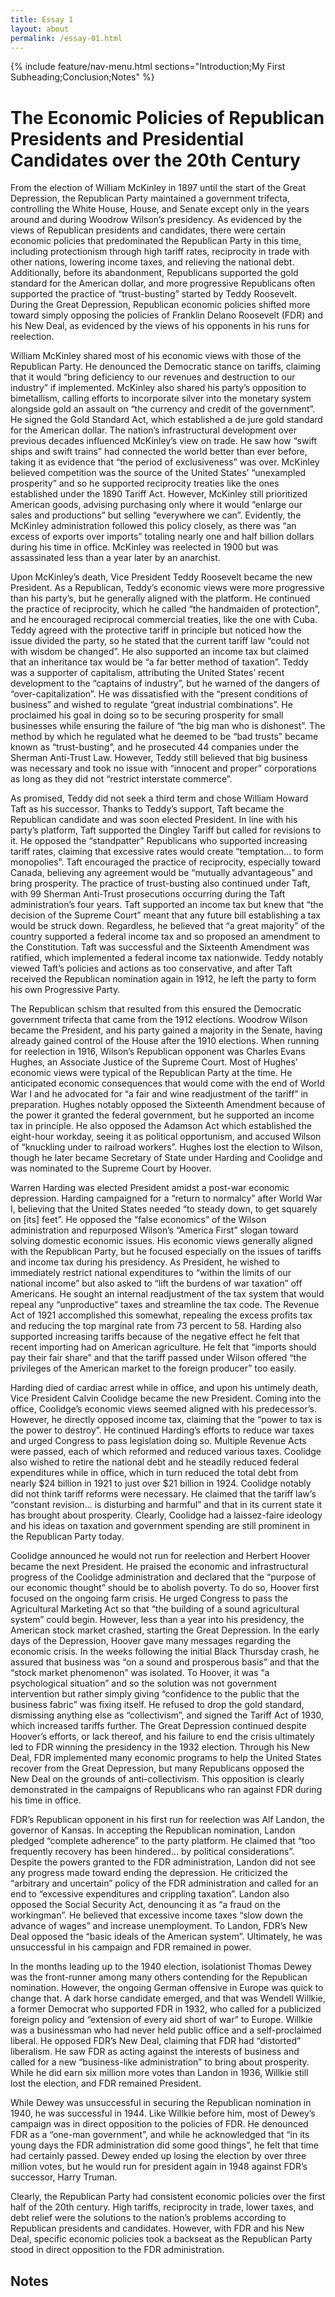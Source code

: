 ```yaml
---
title: Essay 1
layout: about
permalink: /essay-01.html
---
```


{% include feature/nav-menu.html sections="Introduction;My First Subheading;Conclusion;Notes" %}

# The Economic Policies of Republican Presidents and Presidential Candidates over the 20th Century

From the election of William McKinley in 1897 until the start of the Great Depression, the Republican Party maintained a government trifecta, controlling the White House, House, and Senate except only in the years around and during Woodrow Wilson’s presidency. As evidenced by the views of Republican presidents and candidates, there were certain economic policies that predominated the Republican Party in this time, including protectionism through high tariff rates, reciprocity in trade with other nations, lowering income taxes, and relieving the national debt. Additionally, before its abandonment, Republicans supported the gold standard for the American dollar, and more progressive Republicans often supported the practice of “trust-busting” started by Teddy Roosevelt. During the Great Depression, Republican economic policies shifted more toward simply opposing the policies of Franklin Delano Roosevelt (FDR) and his New Deal, as evidenced by the views of his opponents in his runs for reelection.

William McKinley shared most of his economic views with those of the Republican Party. He denounced the Democratic stance on tariffs, claiming that it would “bring deficiency to our revenues and destruction to our industry” if implemented. McKinley also shared his party’s opposition to bimetallism, calling efforts to incorporate silver into the monetary system alongside gold an assault on “the currency and credit of the government”. He signed the Gold Standard Act, which established a de jure gold standard for the American dollar. The nation’s infrastructural development over previous decades influenced McKinley’s view on trade. He saw how “swift ships and swift trains” had connected the world better than ever before, taking it as evidence that “the period of exclusiveness” was over. McKinley believed competition was the source of the United States’ “unexampled prosperity” and so he supported reciprocity treaties like the ones established under the 1890 Tariff Act. However, McKinley still prioritized American goods, advising purchasing only where it would “enlarge our sales and productions” but selling “everywhere we can”. Evidently, the McKinley administration followed this policy closely, as there was “an excess of exports over imports” totaling nearly one and half billion dollars during his time in office. McKinley was reelected in 1900 but was assassinated less than a year later by an anarchist.

Upon McKinley’s death, Vice President Teddy Roosevelt became the new President. As a Republican, Teddy’s economic views were more progressive than his party’s, but he generally aligned with the platform. He continued the practice of reciprocity, which he called “the handmaiden of protection”, and he encouraged reciprocal commercial treaties, like the one with Cuba. Teddy agreed with the protective tariff in principle but noticed how the issue divided the party, so he stated that the current tariff law “could not with wisdom be changed”. He also supported an income tax but claimed that an inheritance tax would be “a far better method of taxation”. Teddy was a supporter of capitalism, attributing the United States’ recent development to the “captains of industry”, but he warned of the dangers of “over-capitalization”. He was dissatisfied with the “present conditions of business” and wished to regulate “great industrial combinations”. He proclaimed his goal in doing so to be securing prosperity for small businesses while ensuring the failure of “the big man who is dishonest”. The method by which he regulated what he deemed to be “bad trusts” became known as “trust-busting”, and he prosecuted 44 companies under the Sherman Anti-Trust Law. However, Teddy still believed that big business was necessary and took no issue with “innocent and proper” corporations as long as they did not “restrict interstate commerce”.

As promised, Teddy did not seek a third term and chose William Howard Taft as his successor. Thanks to Teddy’s support, Taft became the Republican candidate and was soon elected President. In line with his party’s platform, Taft supported the Dingley Tariff but called for revisions to it. He opposed the “standpatter” Republicans who supported increasing tariff rates, claiming that excessive rates would create “temptation… to form monopolies”. Taft encouraged the practice of reciprocity, especially toward Canada, believing any agreement would be “mutually advantageous” and bring prosperity. The practice of trust-busting also continued under Taft, with 99 Sherman Anti-Trust prosecutions occurring during the Taft administration’s four years. Taft supported an income tax but knew that “the decision of the Supreme Court” meant that any future bill establishing a tax would be struck down. Regardless, he believed that “a great majority” of the country supported a federal income tax and so proposed an amendment to the Constitution. Taft was successful and the Sixteenth Amendment was ratified, which implemented a federal income tax nationwide. Teddy notably viewed Taft’s policies and actions as too conservative, and after Taft received the Republican nomination again in 1912, he left the party to form his own Progressive Party.

The Republican schism that resulted from this ensured the Democratic government trifecta that came from the 1912 elections. Woodrow Wilson became the President, and his party gained a majority in the Senate, having already gained control of the House after the 1910 elections. When running for reelection in 1916, Wilson’s Republican opponent was Charles Evans Hughes, an Associate Justice of the Supreme Court. Most of Hughes’ economic views were typical of the Republican Party at the time. He anticipated economic consequences that would come with the end of World War I and he advocated for “a fair and wine readjustment of the tariff” in preparation. Hughes notably opposed the Sixteenth Amendment because of the power it granted the federal government, but he supported an income tax in principle. He also opposed the Adamson Act which established the eight-hour workday, seeing it as political opportunism, and accused Wilson of “knuckling under to railroad workers”. Hughes lost the election to Wilson, though he later became Secretary of State under Harding and Coolidge and was nominated to the Supreme Court by Hoover.

Warren Harding was elected President amidst a post-war economic depression. Harding campaigned for a “return to normalcy” after World War I, believing that the United States needed “to steady down, to get squarely on [its] feet”. He opposed the “false economics” of the Wilson administration and repurposed Wilson’s “America First” slogan toward solving domestic economic issues. His economic views generally aligned with the Republican Party, but he focused especially on the issues of tariffs and income tax during his presidency. As President, he wished to immediately restrict national expenditures to “within the limits of our national income” but also asked to “lift the burdens of war taxation” off Americans. He sought an internal readjustment of the tax system that would repeal any “unproductive” taxes and streamline the tax code. The Revenue Act of 1921 accomplished this somewhat, repealing the excess profits tax and reducing the top marginal rate from 73 percent to 58. Harding also supported increasing tariffs because of the negative effect he felt that recent importing had on American agriculture. He felt that “imports should pay their fair share” and that the tariff passed under Wilson offered “the privileges of the American market to the foreign producer” too easily.

Harding died of cardiac arrest while in office, and upon his untimely death, Vice President Calvin Coolidge became the new President. Coming into the office, Coolidge’s economic views seemed aligned with his predecessor’s. However, he directly opposed income tax, claiming that the “power to tax is the power to destroy”. He continued Harding’s efforts to reduce war taxes and urged Congress to pass legislation doing so. Multiple Revenue Acts were passed, each of which reformed and reduced various taxes. Coolidge also wished to retire the national debt and he steadily reduced federal expenditures while in office, which in turn reduced the total debt from nearly $24 billion in 1921 to just over $21 billion in 1924. Coolidge notably did not think tariff reforms were necessary. He claimed that the tariff law’s “constant revision… is disturbing and harmful” and that in its current state it has brought about prosperity. Clearly, Coolidge had a laissez-faire ideology and his ideas on taxation and government spending are still prominent in the Republican Party today.

Coolidge announced he would not run for reelection and Herbert Hoover became the next President. He praised the economic and infrastructural progress of the Coolidge administration and declared that the “purpose of our economic thought” should be to abolish poverty. To do so, Hoover first focused on the ongoing farm crisis. He urged Congress to pass the Agricultural Marketing Act so that “the building of a sound agricultural system” could begin. However, less than a year into his presidency, the American stock market crashed, starting the Great Depression. In the early days of the Depression, Hoover gave many messages regarding the economic crisis. In the weeks following the initial Black Thursday crash, he assured that business was “on a sound and prosperous basis” and that the “stock market phenomenon” was isolated. To Hoover, it was “a psychological situation” and so the solution was not government intervention but rather simply giving “confidence to the public that the business fabric” was fixing itself. He refused to drop the gold standard, dismissing anything else as “collectivism”, and signed the Tariff Act of 1930, which increased tariffs further. The Great Depression continued despite Hoover’s efforts, or lack thereof, and his failure to end the crisis ultimately led to FDR winning the presidency in the 1932 election. Through his New Deal, FDR implemented many economic programs to help the United States recover from the Great Depression, but many Republicans opposed the New Deal on the grounds of anti-collectivism. This opposition is clearly demonstrated in the campaigns of Republicans who ran against FDR during his time in office.

FDR’s Republican opponent in his first run for reelection was Alf Landon, the governor of Kansas. In accepting the Republican nomination, Landon pledged “complete adherence” to the party platform. He claimed that “too frequently recovery has been hindered… by political considerations”. Despite the powers granted to the FDR administration, Landon did not see any progress made toward ending the depression. He criticized the “arbitrary and uncertain” policy of the FDR administration and called for an end to “excessive expenditures and crippling taxation”. Landon also opposed the Social Security Act, denouncing it as “a fraud on the workingman”. He believed that excessive income taxes “slow down the advance of wages” and increase unemployment. To Landon, FDR’s New Deal opposed the “basic ideals of the American system”. Ultimately, he was unsuccessful in his campaign and FDR remained in power.

In the months leading up to the 1940 election, isolationist Thomas Dewey was the front-runner among many others contending for the Republican nomination. However, the ongoing German offensive in Europe was quick to change that. A dark horse candidate emerged, and that was Wendell Willkie, a former Democrat who supported FDR in 1932, who called for a publicized foreign policy and “extension of every aid short of war” to Europe. Willkie was a businessman who had never held public office and a self-proclaimed liberal. He opposed FDR’s New Deal, claiming that FDR had “distorted” liberalism. He saw FDR as acting against the interests of business and called for a new “business-like administration” to bring about prosperity. While he did earn six million more votes than Landon in 1936, Willkie still lost the election, and FDR remained President.

While Dewey was unsuccessful in securing the Republican nomination in 1940, he was successful in 1944. Like Willkie before him, most of Dewey’s campaign was in direct opposition to the policies of FDR. He denounced FDR as a “one-man government”, and while he acknowledged that “in its young days the FDR administration did some good things”, he felt that time had certainly passed. Dewey ended up losing the election by over three million votes, but he would run for president again in 1948 against FDR’s successor, Harry Truman.

Clearly, the Republican Party had consistent economic policies over the first half of the 20th century. High tariffs, reciprocity in trade, lower taxes, and debt relief were the solutions to the nation’s problems according to Republican presidents and candidates. However, with FDR and his New Deal, specific economic policies took a backseat as the Republican Party stood in direct opposition to the FDR administration.

## Notes

[^1]: Willian McKinley 1
[^2]: Lewis L. Gould
[^3]: William McKinley 2
[^4]: New York Times
[^5]: Republican Party
[^6]: Theodore Roosevelt 1
[^7]: Theodore Roosevelt 2
[^8]: Theodore Roosevelt sotu
[^9]: Theodore Roosevelt 3
[^10]: ?
[^11]: Theodore Roosevelt 4
[^12]: Paolo Enrico Coletta
[^13]: William Howard Taft 1
[^14]: William Howard Taft 1
[^15]: Peri E. Arnold
[^16]: William Howard Taft 2
[^17]: Charles Evans Hughes telegram
[^18]: Arthur A. Ekirch
[^19]: James A. Henretta
[^20]: Warren G. Harding 1
[^21]: Warren G. Harding 2
[^22]: Roy G. Blakey
[^23]: Calvin Coolidge 1
[^24]: Calvin Coolidge sotu
[^25]: Herbert Hoover 1
[^26]: Herbert Hoover 2
[^27]: Herbert Hoover 3
[^28]: Herbert Hoover 4
[^29]: Herbert Hoover 5
[^30]: Barry Eichengreen and Peter Temen
[^31]: Edward S. Kaplan
[^32]: George H. Nash
[^33]: Alf Landon 1
[^34]: Alf Landon 2
[^35]: Time
[^36]: Steve Neal
[^37]: Jerold David Gritz
[^38]: Wendell Willkie
[^39]: Time
[^40]: Thomas Dewey
